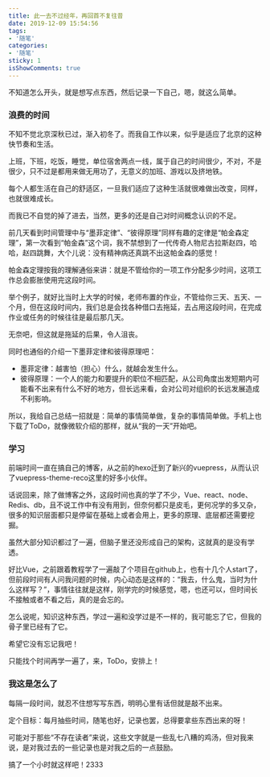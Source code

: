 ```yaml
---
title: 此一去不过经年，再回首不复往昔
date: 2019-12-09 15:54:56
tags:
- '随笔'
categories:
- '随笔'
sticky: 1
isShowComments: true
---
```


<Boxx/>

不知道怎么开头，就是想写点东西，然后记录一下自己，嗯，就这么简单。

<!-- more -->

### 浪费的时间

不知不觉北京深秋已过，渐入初冬了。而我自工作以来，似乎是适应了北京的这种快节奏和生活。

上班，下班，吃饭，睡觉，单位宿舍两点一线，属于自己的时间很少，不对，不是很少，只不过是都用来做无用功了，无意义的加班、游戏以及挤地铁。

每个人都生活在自己的舒适区，一旦我们适应了这种生活就很难做出改变，同样，也就很难成长。

而我已不自觉的掉了进去，当然，更多的还是自己对时间概念认识的不足。

前几天看到时间管理中与“墨菲定律”、“彼得原理”同样有趣的定律是“帕金森定理”，第一次看到“帕金森”这个词，我不禁想到了一代传奇人物尼古拉斯赵四，哈哈，赵四跳舞，大个儿说：没有精神病还真跳不出这帕金森的感觉！

帕金森定理按我的理解通俗来讲：就是不管给你的一项工作分配多少时间，这项工作总会膨胀使用完这段时间。

举个例子，就好比当时上大学的时候，老师布置的作业，不管给你三天、五天、一个月，但在这段时间内，我们总是会找各种借口去拖延，去占用这段时间，在完成作业或任务的时候往往是最后那几天。

无奈吧，但这就是拖延的后果，令人沮丧。

同时也通俗的介绍一下墨菲定律和彼得原理吧：

- 墨菲定律：越害怕（担心）什么，就越会发生什么。
- 彼得原理：一个人的能力和要提升的职位不相匹配，从公司角度出发短期内可能看不出来有什么不好的地方，但长远来看，会对公司对组织的长远发展造成不利影响。

所以，我给自己总结一招就是：简单的事情简单做，复杂的事情简单做。手机上也下载了ToDo，就像微软介绍的那样，就从“我的一天”开始吧。


### 学习

前端时间一直在搞自己的博客，从之前的hexo迁到了新兴的vuepress，从而认识了vuepress-theme-reco这里的好多小伙伴。

话说回来，除了做博客之外，这段时间也真的学了不少，Vue、react、node、Redis、db，且不说工作中有没有用到，但奈何都只是皮毛，更何况学的多又杂，很多的知识层面都只是停留在基础上或者会用上，更多的原理、底层都还需要挖掘。

虽然大部分知识都过了一遍，但脑子里还没形成自己的架构，这就真的是没有学透。

好比Vue，之前跟着教程学了一遍敲了个项目在github上，也有十几个人start了，但前段时间有人问我问题的时候，内心动态是这样的：“我去，什么鬼，当时为什么这样写？”，事情往往就是这样，刚学完的时候感觉，嗯，也还可以，但时间长不接触或者不看之后，真的是会忘的。

怎么说呢，知识这种东西，学过一遍和没学过是不一样的，我可能忘了它，但我的骨子里已经有了它。

希望它没有忘记我吧！

只能找个时间再学一遍了，来，ToDo，安排上！

### 我这是怎么了

每隔一段时间，就忍不住想写写东西，明明心里有话但就是敲不出来。

定个目标：每月抽些时间，随笔也好，记录也罢，总得要拿些东西出来的呀！

可能对于那些“不存在读者”来说，这些文字就是一些乱七八糟的鸡汤，但对我来说，是对我过去的一些记录也是对我之后的一点鼓励。

搞了一个小时就这样吧！2333
